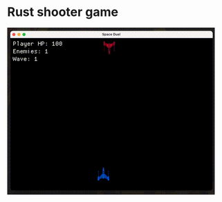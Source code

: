 # Rust shooter game

![Project Screenshot](https://raw.githubusercontent.com/liptun/rust-simple-shooter-game/refs/heads/master/preview.gif)
